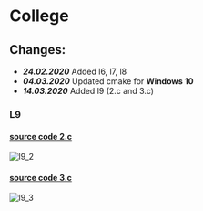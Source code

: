 # College

## Changes:
  * ***24.02.2020***     Added l6, l7, l8
  * ***04.03.2020***     Updated cmake for **Windows 10**
  * ***14.03.2020***     Added l9 (2.c and 3.c)

### L9 
  #### [source code 2.c](https://github.com/katohawkei/College/blob/master/src/term2/l9/2.c)
  ![l9_2](docs/img/l9_2.gif)

  #### [source code 3.c](https://github.com/katohawkei/College/blob/master/src/term2/l9/3.c)
  ![l9_3](docs/img/l9_3.gif)

